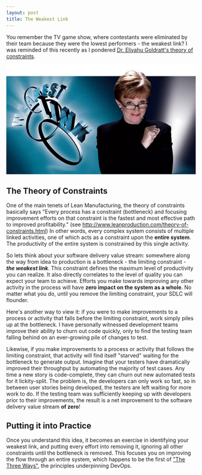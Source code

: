 ```yaml
---
layout: post
title: The Weakest Link
---
```

You remember the TV game show, where contestants were eliminated by their team because they were the lowest performers - the weakest link? I was reminded of this recently as I pondered [Dr. Eliyahu Goldratt's theory of constraints](https://en.wikipedia.org/wiki/Theory_of_constraints).

![The weakest link](/images/Anne-robinson1.jpg)

## The Theory of Constraints

One of the main tenets of Lean Manufacturing, the theory of constraints basically says "Every process has a constraint (bottleneck) and focusing improvement efforts on that constraint is the fastest and most effective path to improved profitability." (see http://www.leanproduction.com/theory-of-constraints.html) In other words, every complex system consists of multiple linked activities, one of which acts as a constraint upon the **entire system**. The productivity of the entire system is constrained by this single activity.

So lets think about your software delivery value stream: somewhere along the way from idea to production is a bottleneck - the limiting constraint - **_the weakest link_**. This constraint defines the maximum level of productivity you can realize. It also directly correlates to the level of quality you can expect your team to achieve. Efforts you make towards improving any other activity in the process will have **zero impact on the system as a whole**. No matter what you do, until you remove the limiting constraint, your SDLC will flounder.

Here's another way to view it: if you were to make improvements to a process or activity that falls before the limiting constraint, work simply piles up at the bottleneck. I have personally witnessed development teams improve their ability to churn out code quickly, only to find the testing team falling behind on an ever-growing pile of changes to test.

Likewise, if you make improvements to a process or activity that follows the limiting constraint, that activity will find itself "starved" waiting for the bottleneck to generate output. Imagine that your testers have dramatically improved their throughput by automating the majority of test cases. Any time a new story is code-complete, they can churn out new automated tests for it lickity-split. The problem is, the developers can only work so fast, so in between user stories being developed, the testers are left waiting for more work to do. If the testing team was sufficiently keeping up with developers prior to their improvements, the result is a net improvement to the software delivery value stream **of zero**!

## Putting it into Practice

Once you understand this idea, it becomes an exercise in identifying your weakest link, and putting every effort into removing it, ignoring all other constraints until the bottleneck is removed. This focuses you on improving the flow through an entire system, which happens to be the first of ["The Three Ways"](http://itrevolution.com/the-three-ways-principles-underpinning-devops/), the principles underpinning DevOps.

